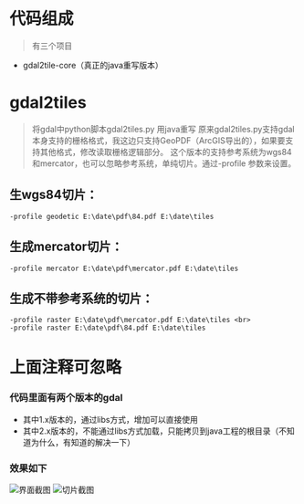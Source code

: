 # 代码组成
> 有三个项目<br>
* gdal2tile-core（真正的java重写版本）

# gdal2tiles

> 将gdal中python脚本gdal2tiles.py 用java重写
> 原来gdal2tiles.py支持gdal本身支持的栅格格式，我这边只支持GeoPDF（ArcGIS导出的），如果要支持其他格式，修改读取栅格逻辑部分。
> 这个版本的支持参考系统为wgs84和mercator，也可以忽略参考系统，单纯切片。通过-profile 参数来设置。

## 生wgs84切片：<br>
`-profile geodetic E:\date\pdf\84.pdf E:\date\tiles`

## 生成mercator切片：<br>
`-profile mercator E:\date\pdf\mercator.pdf E:\date\tiles`

## 生成不带参考系统的切片：<br>
```
-profile raster E:\date\pdf\mercator.pdf E:\date\tiles <br>
-profile raster E:\date\pdf\84.pdf E:\date\tiles
```


# 上面注释可忽略

### 代码里面有两个版本的gdal

* 其中1.x版本的，通过libs方式，增加可以直接使用
* 其中2.x版本的，不能通过libs方式加载，只能拷贝到java工程的根目录（不知道为什么，有知道的解决一下）
### 效果如下
![界面截图](https://raw.githubusercontent.com/polixiaohai/gdal2tiles/master/asset/img1.png)
![切片截图](https://raw.githubusercontent.com/polixiaohai/gdal2tiles/master/asset/img2.png)
